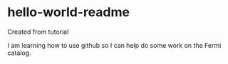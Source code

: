 # hello-world-readme
Created from tutorial

I am learning how to use github so I can help do some work on the Fermi catalog.
